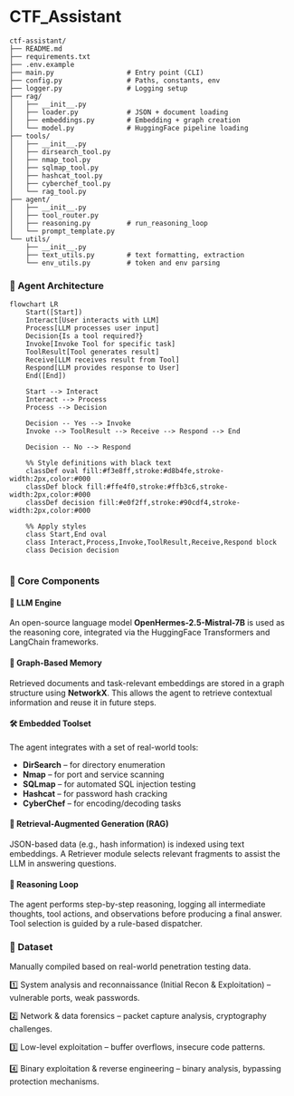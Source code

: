 # CTF_Assistant

```
ctf-assistant/
├── README.md
├── requirements.txt
├── .env.example
├── main.py                  # Entry point (CLI)
├── config.py                # Paths, constants, env
├── logger.py                # Logging setup
├── rag/
│   ├── __init__.py
│   ├── loader.py            # JSON + document loading
│   ├── embeddings.py        # Embedding + graph creation
│   └── model.py             # HuggingFace pipeline loading
├── tools/
│   ├── __init__.py
│   ├── dirsearch_tool.py
│   ├── nmap_tool.py
│   ├── sqlmap_tool.py
│   ├── hashcat_tool.py
│   ├── cyberchef_tool.py
│   └── rag_tool.py
├── agent/
│   ├── __init__.py
│   ├── tool_router.py
│   ├── reasoning.py         # run_reasoning_loop
│   └── prompt_template.py
└── utils/
    ├── __init__.py
    ├── text_utils.py        # text formatting, extraction
    └── env_utils.py         # token and env parsing
```
### 🧩 Agent Architecture
```mermaid
flowchart LR
    Start([Start])
    Interact[User interacts with LLM]
    Process[LLM processes user input]
    Decision{Is a tool required?}
    Invoke[Invoke Tool for specific task]
    ToolResult[Tool generates result]
    Receive[LLM receives result from Tool]
    Respond[LLM provides response to User]
    End([End])

    Start --> Interact
    Interact --> Process
    Process --> Decision

    Decision -- Yes --> Invoke
    Invoke --> ToolResult --> Receive --> Respond --> End

    Decision -- No --> Respond

    %% Style definitions with black text
    classDef oval fill:#f3e8ff,stroke:#d8b4fe,stroke-width:2px,color:#000
    classDef block fill:#ffe4f0,stroke:#ffb3c6,stroke-width:2px,color:#000
    classDef decision fill:#e0f2ff,stroke:#90cdf4,stroke-width:2px,color:#000

    %% Apply styles
    class Start,End oval
    class Interact,Process,Invoke,ToolResult,Receive,Respond block
    class Decision decision


```
### 🔹 Core Components

#### 🧠 LLM Engine  
An open-source language model **OpenHermes-2.5-Mistral-7B** is used as the reasoning core, integrated via the HuggingFace Transformers and LangChain frameworks.

#### 🧾 Graph-Based Memory  
Retrieved documents and task-relevant embeddings are stored in a graph structure using **NetworkX**. This allows the agent to retrieve contextual information and reuse it in future steps.

#### 🛠️ Embedded Toolset  
The agent integrates with a set of real-world tools:
- **DirSearch** – for directory enumeration  
- **Nmap** – for port and service scanning  
- **SQLmap** – for automated SQL injection testing  
- **Hashcat** – for password hash cracking  
- **CyberChef** – for encoding/decoding tasks

#### 🔁 Retrieval-Augmented Generation (RAG)  
JSON-based data (e.g., hash information) is indexed using text embeddings. A Retriever module selects relevant fragments to assist the LLM in answering questions.

#### 🔄 Reasoning Loop  
The agent performs step-by-step reasoning, logging all intermediate thoughts, tool actions, and observations before producing a final answer. Tool selection is guided by a rule-based dispatcher.

### 💾 Dataset
Manually compiled based on real-world penetration testing data.

1️⃣ System analysis and reconnaissance (Initial Recon & Exploitation) – vulnerable ports, weak passwords.

2️⃣ Network & data forensics – packet capture analysis, cryptography challenges.

3️⃣ Low-level exploitation – buffer overflows, insecure code patterns.

4️⃣ Binary exploitation & reverse engineering – binary analysis, bypassing protection mechanisms.



